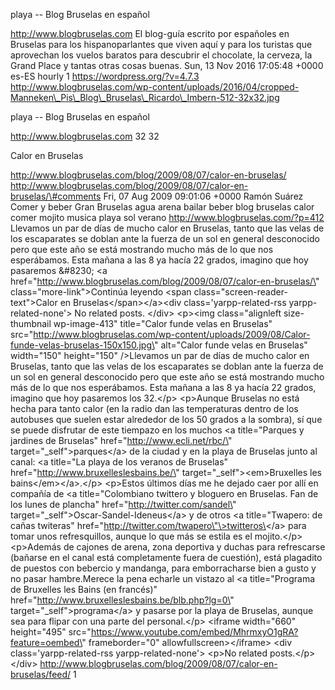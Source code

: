 playa -- Blog Bruselas en español

http://www.blogbruselas.com El blog-guía escrito por españoles en
Bruselas para los hispanoparlantes que viven aquí y para los turistas
que aprovechan los vuelos baratos para descubrir el chocolate, la
cerveza, la Grand Place y tantas otras cosas buenas. Sun, 13 Nov 2016
17:05:48 +0000 es-ES hourly 1 https://wordpress.org/?v=4.7.3
http://www.blogbruselas.com/wp-content/uploads/2016/04/cropped-Manneken\_Pis\_Blog\_Bruselas\_Ricardo\_Imbern-512-32x32.jpg

playa -- Blog Bruselas en español

http://www.blogbruselas.com 32 32

Calor en Bruselas

http://www.blogbruselas.com/blog/2009/08/07/calor-en-bruselas/
http://www.blogbruselas.com/blog/2009/08/07/calor-en-bruselas/\#comments
Fri, 07 Aug 2009 09:01:06 +0000 Ramón Suárez Comer y beber Gran Bruselas
agua arena bailar beber blog bruselas calor comer mojito musica playa
sol verano http://www.blogbruselas.com/?p=412 Llevamos un par de días de
mucho calor en Bruselas, tanto que las velas de los escaparates se
doblan ante la fuerza de un sol en general desconocido pero que este año
se está mostrando mucho más de lo que nos esperábamos. Esta mañana a las
8 ya hacía 22 grados, imagino que hoy pasaremos &\#8230; \<a
href=\"http://www.blogbruselas.com/blog/2009/08/07/calor-en-bruselas/\"
class=\"more-link\"\>Continúa leyendo \<span
class=\"screen-reader-text\"\>Calor en Bruselas\</span\>\</a\>\<div
class=\'yarpp-related-rss yarpp-related-none\'\> No related posts.
\</div\> \<p\>\<img class=\"alignleft size-thumbnail wp-image-413\"
title=\"Calor funde velas en Bruselas\"
src=\"http://www.blogbruselas.com/wp-content/uploads/2009/08/Calor-funde-velas-bruselas-150x150.jpg\"
alt=\"Calor funde velas en Bruselas\" width=\"150\" height=\"150\"
/\>Llevamos un par de días de mucho calor en Bruselas, tanto que las
velas de los escaparates se doblan ante la fuerza de un sol en general
desconocido pero que este año se está mostrando mucho más de lo que nos
esperábamos. Esta mañana a las 8 ya hacía 22 grados, imagino que hoy
pasaremos los 32.\</p\> \<p\>Aunque Bruselas no está hecha para tanto
calor (en la radio dan las temperaturas dentro de los autobuses que
suelen estar alrededor de los 50 grados a la sombra), sí que se puede
disfrutar de este tiempazo en los muchos \<a title=\"Parques y jardines
de Bruselas\" href=\"http://www.ecli.net/rbc/\"
target=\"\_self\"\>parques\</a\> de la ciudad y en la playa de Bruselas
junto al canal: \<a title=\"La playa de los veranos de Bruselas\"
href=\"http://www.bruxelleslesbains.be/\"
target=\"\_self\"\>\<em\>Bruxelles les bains\</em\>\</a\>.\</p\>
\<p\>Estos últimos días me he dejado caer por allí en compañía de \<a
title=\"Colombiano twittero y bloguero en Bruselas. Fan de los lunes de
plancha\" href=\"http://twitter.com/sandel\"
target=\"\_self\"\>Oscar-Sandel-Ideneus\</a\> y de otros \<a
title=\"Twapero: de cañas twiteras\"
href=\"http://twitter.com/twapero\"\>twitteros\</a\> para tomar unos
refresquillos, aunque lo que más se estila es el mojito.\</p\>
\<p\>Además de cajones de arena, zona deportiva y duchas para
refrescarse (bañarse en el canal está completamente fuera de cuestión),
está plagadito de puestos con bebercio y mandanga, para emborracharse
bien a gusto y no pasar hambre.Merece la pena echarle un vistazo al \<a
title=\"Programa de Bruxelles les Bains (en francés)\"
href=\"http://www.bruxelleslesbains.be/blb.php?lg=0\"
target=\"\_self\"\>programa\</a\> y pasarse por la playa de Bruselas,
aunque sea para flipar con una parte del personal.\</p\> \<iframe
width=\"660\" height=\"495\"
src=\"https://www.youtube.com/embed/MhrmxyO1gRA?feature=oembed\"
frameborder=\"0\" allowfullscreen\>\</iframe\> \<div
class=\'yarpp-related-rss yarpp-related-none\'\> \<p\>No related
posts.\</p\> \</div\>
http://www.blogbruselas.com/blog/2009/08/07/calor-en-bruselas/feed/ 1
